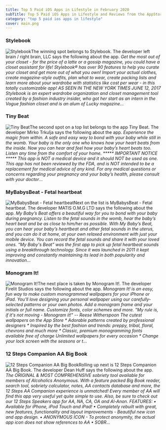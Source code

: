 ```yaml
---
title: Top 5 Paid iOS Apps in Lifestyle in February 2020
subTitle: Top 5 Paid iOS Apps in Lifestyle and Reviews from the AppStore in February 2020.
category: "top 5 paid ios apps in lifestyle"
cover: main.png
---
```


### Stylebook

![Stylebook](https://is4-ssl.mzstatic.com/image/thumb/Purple123/v4/55/e4/44/55e444e7-0506-611e-4561-7ce3c16e271d/AppIcon-0-1x_U007emarketing-0-0-GLES2_U002c0-512MB-sRGB-0-0-0-85-220-0-0-0-3.png/100x100bb.png)The winning spot belongs to Stylebook. The developer left brain / right brain, LLC says the following about the app. _Get the most out of your closet - for the price of a latte or a gossip magazine, you could have a closet assistant for life!  Stylebook® has over 90 features to help you curate your closet and get more out of what you own!  Import your actual clothes, create magazine-style outfits, plan what to wear, create packing lists and learn more about your wardrobe with statistics like cost per wear - in this totally customizable app!  AS SEEN IN THE NEW YORK TIMES JUNE 12, 2017  Stylebook is an expert wardrobe organization and closet management tool created by a fashion industry insider, who got her start as an intern in the Vogue fashion closet and is an alum of Lucky magazine_...

### Tiny Beat

![Tiny Beat](https://is3-ssl.mzstatic.com/image/thumb/Purple114/v4/fd/e4/8d/fde48dd0-1c8b-1394-54dc-3cf4888f071f/Pearl-1x_U007emarketing-0-0-GLES2_U002c0-512MB-sRGB-0-0-0-85-220-0-0-0-6.png/100x100bb.png)The second spot on a top list belongs to the app Tiny Beat. The developer Mirko Trkulja says the following about the app. _Experience the magic from within. A safe and easy way to bond with your baby while still in the womb.  Your baby is the only one who knows how your heart beats from the inside.  Now you can hear and feel how your baby’s heart beats too.  Listen any time from the comfort of your home.   ***** IMPORTANT NOTICE *****  This app is NOT a medical device and it should NOT be used as one.  This app has not been reviewed by the FDA, and is NOT intended to be a replacement for medical advice of any kind.  For any medical questions or concerns regarding your pregnancy and your baby’s health, please consult with your doctor_...

### MyBabysBeat - Fetal heartbeat

![MyBabysBeat - Fetal heartbeat](https://is1-ssl.mzstatic.com/image/thumb/Purple124/v4/ad/01/b2/ad01b2c4-d948-0dc9-0308-2cf519b11f47/AppIcon-1-0-0-1x_U007emarketing-0-0-4-0-85-220.png/100x100bb.png)Next on the list is MyBabysBeat - Fetal heartbeat. The developer MATIS O.M.G LTD says the following about the app. _My Baby’s Beat offers a beautiful way for you to bond with your baby during pregnancy. Listen to the fetal sounds in the womb, hear the baby’s heart beat and be as close to him/her as possible.   With My Baby’s Beat, you can hear your baby’s heartbeat and other fetal sounds in the uterus, and you can do it at home, at your own relaxed environment with just your mobile device. You can record the fetal sounds and share it with your loved ones.   “My Baby's Beat” was the first app to pick up fetal heartbeat sounds using a breakthrough technology. Since it was launched in 2011 it kept improving and constantly maintaining its lead in both popularity and innovation_...

### Monogram It!

![Monogram It!](https://is1-ssl.mzstatic.com/image/thumb/Purple118/v4/9b/12/25/9b12258c-71c6-3286-8ed3-c326587b35b5/AppIcon-Premium-1x_U007emarketing-85-220-0-9.png/100x100bb.png)The next place is taken by Monogram It!. The developer Firelit Studios says the following about the app. _Monogram It! is an easy, fun way to make custom monogrammed wallpapers for your iPhone or iPad.  You'll love designing your personal wallpaper using our carefully-selected patterns or your own photos. Add a monogram frame and your initials or full name. Customize fonts, color schemes and more.  "My rule is, if it's not moving - Monogram it!" -- Reese Witherspoon  The cutest wallpapers on the App Store * Adorable patterns created by professional designers * Inspired by the best fashion and trends: preppy, tribal, floral, chevrons and much more * Classic, premium monogramming fonts available free of charge  Unlimited wallpapers for every occasion * Change your lock screen with the seasons or t_...

### 12 Steps Companion AA Big Book

![12 Steps Companion AA Big Book](https://is2-ssl.mzstatic.com/image/thumb/Purple113/v4/b7/e8/2b/b7e82b78-46f6-a9d8-c9ca-4001079f065b/AppIcon-0-0-1x_U007emarketing-0-0-6-0-85-220.png/100x100bb.png)Rolling up next is 12 Steps Companion AA Big Book. The developer Dean Huff says the following about the app. _The ORIGINAL & MOST COMPREHENSIVE sobriety tool available for members of Alcoholics Anonymous.  With a feature packed Big Book reader, search tool, sobriety calculator, notes, AA contacts database and more, the 12 Steps AA Companion experience is unmatched! Every member of AA will find this app very useful yet quite simple to use.  Also, be sure to check out our 12 Steps Speakers app for AA, NA, CA, OA and Al-Anon.   FEATURES:  • Available for iPhone, iPod Touch and iPad!  • Completely rebuilt with great, new features, functionality and layout improvements - Beautiful new icon and app design.  • ANONYMOUS ICON - To protect anonymity, the actual app icon does not show references to AA  • SOBR_...

